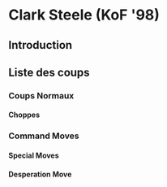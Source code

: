 # Clark Steele (KoF '98)

## Introduction

## Liste des coups

### Coups Normaux

#### Choppes

### Command Moves

#### Special Moves

#### Desperation Move

